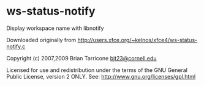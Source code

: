 # ws-status-notify
Display workspace name with libnotify

Downloaded originally from
  http://users.xfce.org/~kelnos/xfce4/ws-status-notify.c
  
  Copyright (c) 2007,2009 Brian Tarricone <bjt23@cornell.edu>
 
  Licensed for use and redistribution under the terms of the GNU General
  Public License, version 2 ONLY.  See:
  http://www.gnu.org/licenses/gpl.html
 

